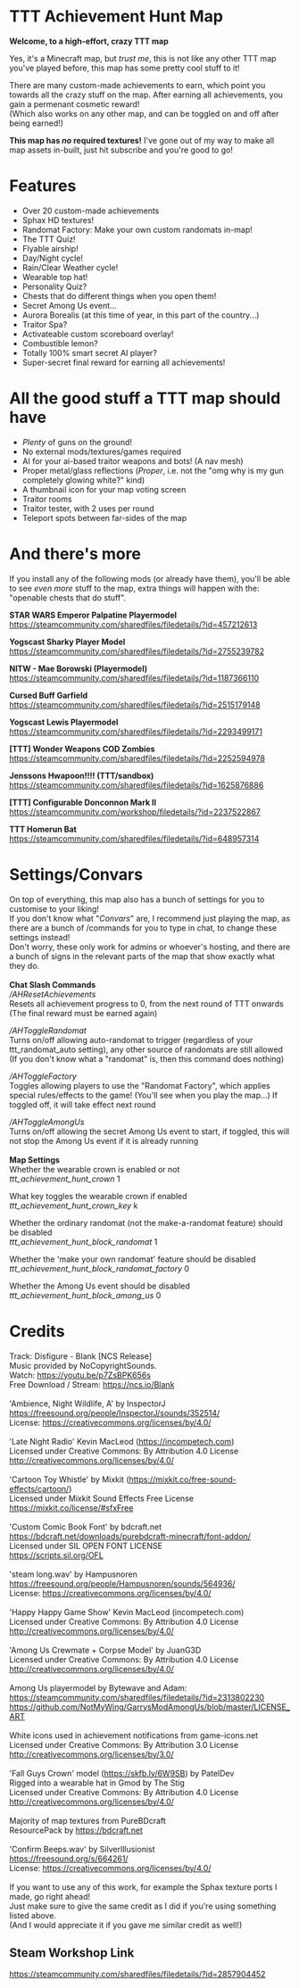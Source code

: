 # TTT Achievement Hunt Map
**Welcome, to a high-effort, crazy TTT map**

Yes, it's a Minecraft map, but _trust me_, this is not like any other TTT map you've played before, this map has some pretty cool stuff to it!

There are many custom-made achievements to earn, which point you towards all the crazy stuff on the map. After earning all achievements, you gain a permenant cosmetic reward!\
(Which also works on any other map, and can be toggled on and off after being earned!)

__This map has _no_ required textures!__ I've gone out of my way to make all map assets in-built, just hit subscribe and you're good to go!

# Features

- Over 20 custom-made achievements
- Sphax HD textures!
- Randomat Factory: Make your own custom randomats in-map!
- The TTT Quiz!
- Flyable airship!
- Day/Night cycle!
- Rain/Clear Weather cycle!
- Wearable top hat!
- Personality Quiz?
- Chests that do different things when you open them!
- Secret Among Us event...
- Aurora Borealis (at this time of year, in this part of the country...)
- Traitor Spa?
- Activateable custom scoreboard overlay!
- Combustible lemon?
- Totally 100% smart secret AI player?
- Super-secret final reward for earning all achievements!

# All the good stuff a TTT map should have

- _Plenty_ of guns on the ground!
- No external mods/textures/games required
- AI for your ai-based traitor weapons and bots! (A nav mesh)
- Proper metal/glass reflections (_Proper_, i.e. not the "omg why is my gun completely glowing white?" kind)
- A thumbnail icon for your map voting screen
- Traitor rooms
- Traitor tester, with 2 uses per round
- Teleport spots between far-sides of the map

# And there's more

If you install any of the following mods (or already have them), you'll be able to see _even more_ stuff to the map, extra things will happen with the: "openable chests that do stuff".

__STAR WARS Emperor Palpatine Playermodel__\
<https://steamcommunity.com/sharedfiles/filedetails/?id=457212613>

__Yogscast Sharky Player Model__\
<https://steamcommunity.com/sharedfiles/filedetails/?id=2755239782>

__NITW - Mae Borowski (Playermodel)__\
<https://steamcommunity.com/sharedfiles/filedetails/?id=1187366110>

__Cursed Buff Garfield__\
<https://steamcommunity.com/sharedfiles/filedetails/?id=2515179148>

__Yogscast Lewis Playermodel__\
<https://steamcommunity.com/sharedfiles/filedetails/?id=2293499171>

__[TTT] Wonder Weapons COD Zombies__\
<https://steamcommunity.com/sharedfiles/filedetails/?id=2252594978>

__Jenssons Hwapoon!!!! (TTT/sandbox)__\
<https://steamcommunity.com/sharedfiles/filedetails/?id=1625876886>

__[TTT] Configurable Donconnon Mark II__\
<https://steamcommunity.com/workshop/filedetails/?id=2237522867>

__TTT Homerun Bat__\
<https://steamcommunity.com/sharedfiles/filedetails/?id=648957314>

# Settings/Convars

On top of everything, this map also has a bunch of settings for you to customise to your liking!\
If you don't know what "_Convars_" are, I recommend just playing the map, as there are a bunch of /commands for you to type in chat, to change these settings instead!\
Don't worry, these only work for admins or whoever's hosting, and there are a bunch of signs in the relevant parts of the map that show exactly what they do.
\
\
__Chat Slash Commands__\
_/AHResetAchievements_\
Resets all achievement progress to 0, from the next round of TTT onwards\
(The final reward must be earned again)

_/AHToggleRandomat_\
Turns on/off allowing auto-randomat to trigger (regardless of your ttt_randomat_auto setting), any other source of randomats are still allowed\
(If you don't know what a "randomat" is, then this command does nothing)

_/AHToggleFactory_\
Toggles allowing players to use the "Randomat Factory", which applies special rules/effects to the game! (You'll see when you play the map...) If toggled off, it will take effect next round

_/AHToggleAmongUs_\
Turns on/off allowing the secret Among Us event to start, if toggled, this will not stop the Among Us event if it is already running
\
\
__Map Settings__\
Whether the wearable crown is enabled or not\
_ttt_achievement_hunt_crown_ 1

What key toggles the wearable crown if enabled\
_ttt_achievement_hunt_crown_key_ k

Whether the ordinary randomat (not the make-a-randomat feature) should be disabled\
_ttt_achievement_hunt_block_randomat_ 1

Whether the 'make your own randomat' feature should be disabled\
_ttt_achievement_hunt_block_randomat_factory_ 0

Whether the Among Us event should be disabled\
_ttt_achievement_hunt_block_among_us_ 0

# Credits

Track: Disfigure - Blank [NCS Release]\
Music provided by NoCopyrightSounds.\
Watch: <https://youtu.be/p7ZsBPK656s>\
Free Download / Stream: <https://ncs.io/Blank>\
\
'Ambience, Night Wildlife, A' by InspectorJ\
<https://freesound.org/people/InspectorJ/sounds/352514/>\
License: <https://creativecommons.org/licenses/by/4.0/>\
\
'Late Night Radio' Kevin MacLeod (<https://incompetech.com>)\
Licensed under Creative Commons: By Attribution 4.0 License\
<http://creativecommons.org/licenses/by/4.0/>\
\
'Cartoon Toy Whistle' by Mixkit (<https://mixkit.co/free-sound-effects/cartoon/>)\
Licensed under Mixkit Sound Effects Free License\
<https://mixkit.co/license/#sfxFree>\
\
'Custom Comic Book Font' by bdcraft.net\
<https://bdcraft.net/downloads/purebdcraft-minecraft/font-addon/>\
Licensed under SIL OPEN FONT LICENSE\
<https://scripts.sil.org/OFL>\
\
'steam long.wav' by Hampusnoren\
<https://freesound.org/people/Hampusnoren/sounds/564936/>\
License: <https://creativecommons.org/licenses/by/4.0/>\
\
'Happy Happy Game Show' Kevin MacLeod (incompetech.com)\
Licensed under Creative Commons: By Attribution 4.0 License\
<http://creativecommons.org/licenses/by/4.0/>\
\
'Among Us Crewmate + Corpse Model' by JuanG3D\
Licensed under Creative Commons: By Attribution 4.0 License\
<http://creativecommons.org/licenses/by/4.0/>\
\
Among Us playermodel by Bytewave and Adam:\
<https://steamcommunity.com/sharedfiles/filedetails/?id=2313802230>\
<https://github.com/NotMyWing/GarrysModAmongUs/blob/master/LICENSE_ART>\
\
White icons used in achievement notifications from game-icons.net\
Licensed under Creative Commons: By Attribution 3.0 License\
<http://creativecommons.org/licenses/by/3.0/>\
\
'Fall Guys Crown' model (<https://skfb.ly/6W9SB>) by PatelDev\
Rigged into a wearable hat in Gmod by The Stig\
Licensed under Creative Commons: By Attribution 4.0 License\
<http://creativecommons.org/licenses/by/4.0/>\
\
Majority of map textures from PureBDcraft\
ResourcePack by <https://bdcraft.net>\
\
'Confirm Beeps.wav' by SilverIllusionist\
<https://freesound.org/s/664261/>\
License: <https://creativecommons.org/licenses/by/4.0/>
\
\
If you want to use any of this work, for example the Sphax texture ports I made, go right ahead!\
Just make sure to give the same credit as I did if you're using something listed above.\
(And I would appreciate it if you gave me similar credit as well!)

## Steam Workshop Link
https://steamcommunity.com/sharedfiles/filedetails/?id=2857904452
